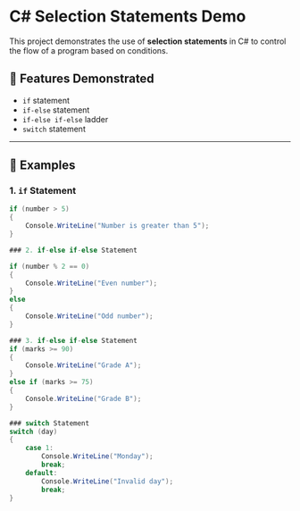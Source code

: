 # C# Selection Statements Demo

This project demonstrates the use of **selection statements** in C# to control the flow of a program based on conditions.

## 🔧 Features Demonstrated

- `if` statement
- `if-else` statement
- `if-else if-else` ladder
- `switch` statement

---

## 🧪 Examples

### 1. `if` Statement

```csharp
if (number > 5)
{
    Console.WriteLine("Number is greater than 5");
}

### 2. if-else if-else Statement

if (number % 2 == 0)
{
    Console.WriteLine("Even number");
}
else
{
    Console.WriteLine("Odd number");
}

### 3. if-else if-else Statement
if (marks >= 90)
{
    Console.WriteLine("Grade A");
}
else if (marks >= 75)
{
    Console.WriteLine("Grade B");
}

### switch Statement
switch (day)
{
    case 1:
        Console.WriteLine("Monday");
        break;
    default:
        Console.WriteLine("Invalid day");
        break;
}
```
